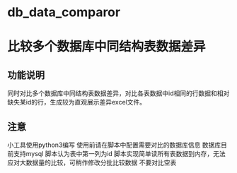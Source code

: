 # db_data_comparor
# 比较多个数据库中同结构表数据差异

## 功能说明
同时对比多个数据库中同结构表数据差异，对比各表数据中id相同的行数据和相对缺失某id的行，生成较为直观展示差异excel文件。

## 注意
小工具使用python3编写
使用前请在脚本中配置需要对比的数据库信息
数据库目前支持mysql
脚本认为表中第一列为id
脚本实现简单读所有表数据到内存，无法应对大数据量的比较，可稍作修改分批比较数据
不要对比空表
